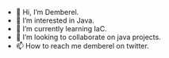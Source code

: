 - 👋 Hi, I’m Demberel.
- 👀 I’m interested in Java.
- 🌱 I’m currently learning IaC.
- 💞️ I’m looking to collaborate on java projects.
- 📫 How to reach me demberel on twitter.

<!---
demberelbaatarjav/demberelbaatarjav is a ✨ special ✨ repository because its `README.md` (this file) appears on your GitHub profile.
You can click the Preview link to take a look at your changes.
--->
